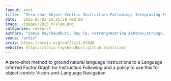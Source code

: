 ```yaml
---
layout: post
title:  "Zero-shot Object-Centric Instruction Following: Integrating Foundation Models with Traditional Navigation"
date:   2025-03-03 22:21:59 +00:00
image: /images/2025_nlslam.png
categories: research
authors: "Sonia Raychaudhuri, Duy Ta, <strong>Katrina Ashton</strong>, Angel X. Chang, Jiuguang Wang, Bernadette Bucher"
venue: "arXiv"
arxiv: https://arxiv.org/pdf/2411.07848
website: https://sonia-raychaudhuri.github.io/nlslam/
---
```

A zero-shot method to ground natural language instructions to a Language Inferred Factor Graph for Instruction Following and a policy to use this for object-centric Vision-and-Language Navigation
